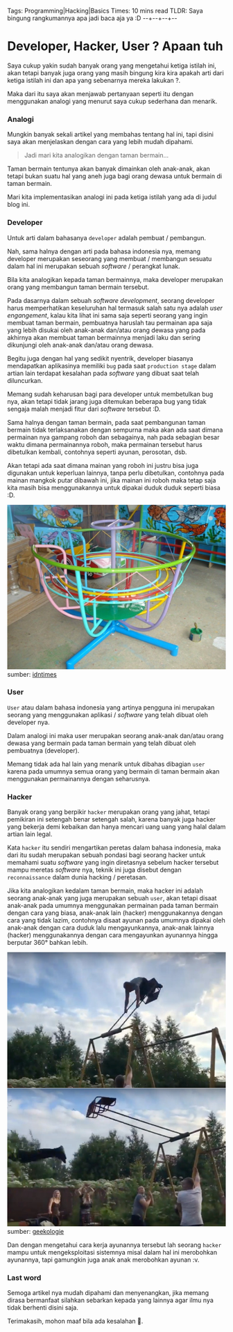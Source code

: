 Tags: Programming|Hacking|Basics
Times: 10 mins read
TLDR: Saya bingung rangkumannya apa jadi baca aja ya :D
--+--+--+--
# Developer, Hacker, User ? Apaan tuh

Saya cukup yakin sudah banyak orang yang mengetahui ketiga istilah ini, akan tetapi banyak juga orang yang masih bingung kira kira apakah arti dari ketiga istilah ini dan apa yang sebenarnya mereka lakukan ?.

Maka dari itu saya akan menjawab pertanyaan seperti itu dengan menggunakan analogi yang menurut saya cukup sederhana dan menarik.

### Analogi

Mungkin banyak sekali artikel yang membahas tentang hal ini, tapi disini saya akan menjelaskan dengan cara yang lebih mudah dipahami.

> Jadi mari kita analogikan dengan taman bermain...

Taman bermain tentunya akan banyak dimainkan oleh anak-anak, akan tetapi bukan suatu hal yang aneh juga bagi orang dewasa untuk bermain di taman bermain.

Mari kita implementasikan analogi ini pada ketiga istilah yang ada di judul blog ini.

### Developer

Untuk arti dalam bahasanya `developer` adalah pembuat / pembangun.

Nah, sama halnya dengan arti pada bahasa indonesia nya, memang developer merupakan seseorang yang membuat / membangun sesuatu dalam hal ini merupakan sebuah *software* / perangkat lunak.

Bila kita analogikan kepada taman bermainnya, maka developer merupakan orang yang membangun taman bermain tersebut.

Pada dasarnya dalam sebuah *software development*, seorang developer harus memperhatikan keseluruhan hal termasuk salah satu nya adalah *user engangement*, kalau kita lihat ini sama saja seperti seorang yang ingin membuat taman bermain, pembuatnya haruslah tau permainan apa saja yang lebih disukai oleh anak-anak dan/atau orang dewasa yang pada akhirnya akan membuat taman bermainnya menjadi laku dan sering dikunjungi oleh anak-anak dan/atau orang dewasa.

Begitu juga dengan hal yang sedikit nyentrik, developer biasanya mendapatkan aplikasinya memiliki `bug` pada saat `production stage` dalam artian lain terdapat kesalahan pada *software* yang dibuat saat telah diluncurkan.

Memang sudah keharusan bagi para developer untuk membetulkan bug nya, akan tetapi tidak jarang juga ditemukan beberapa bug yang tidak sengaja malah menjadi fitur dari *software* tersebut :D.

Sama halnya dengan taman bermain, pada saat pembangunan taman bermain tidak terlaksanakan dengan sempurna maka akan ada saat dimana permainan nya gampang roboh dan sebagainya, nah pada sebagian besar waktu dimana permainannya roboh, maka permainan tersebut harus dibetulkan kembali, contohnya seperti ayunan, perosotan, dsb.

Akan tetapi ada saat dimana mainan yang roboh ini justru bisa juga digunakan untuk keperluan lainnya, tanpa perlu dibetulkan, contohnya pada mainan mangkok putar dibawah ini, jika mainan ini roboh maka tetap saja kita masih bisa menggunakannya untuk dipakai duduk duduk seperti biasa :D.

![mangkok-putar](../pictures/site2/mangkokputar.png)
sumber: [idntimes](https://www.idntimes.com/hype/throwback/jcnd/permainan-seru-di-tk-c1c2)

### User

`User` atau dalam bahasa indonesia yang artinya pengguna ini merupakan seorang yang menggunakan aplikasi / *software* yang telah dibuat oleh developer nya.

Dalam analogi ini maka user merupakan seorang anak-anak dan/atau orang dewasa yang bermain pada taman bermain yang telah dibuat oleh pembuatnya (developer).

Memang tidak ada hal lain yang menarik untuk dibahas dibagian `user` karena pada umumnya semua orang yang bermain di taman bermain akan menggunakan permainannya dengan seharusnya.

### Hacker

Banyak orang yang berpikir `hacker` merupakan orang yang jahat, tetapi pemikiran ini setengah benar setengah salah, karena banyak juga hacker yang bekerja demi kebaikan dan hanya mencari uang uang yang halal dalam artian lain legal.

Kata `hacker` itu sendiri mengartikan peretas dalam bahasa indonesia, maka dari itu sudah merupakan sebuah pondasi bagi seorang hacker untuk memahami suatu *software* yang ingin diretasnya sebelum hacker tersebut mampu meretas *software* nya, teknik ini juga disebut dengan `reconnaissance` dalam dunia hacking / peretasan.

Jika kita analogikan kedalam taman bermain, maka hacker ini adalah seorang anak-anak yang juga merupakan sebuah `user`, akan tetapi disaat anak-anak pada umumnya menggunakan permainan pada taman bermain dengan cara yang biasa, anak-anak lain (hacker) menggunakannya dengan cara yang tidak lazim, contohnya disaat ayunan pada umumnya dipakai oleh anak-anak dengan cara duduk lalu mengayunkannya, anak-anak lainnya (hacker) menggunakannya dengan cara mengayunkan ayunannya hingga berputar 360° bahkan lebih.

![ayunan-aneh](../pictures/site2/ayunan-aneh.jpg)  
sumber: [geekologie](https://geekologie.com/2017/08/ummm-did-he-die-360-degree-playground-sw.php)

Dan dengan mengetahui cara kerja ayunannya tersebut lah seorang `hacker` mampu untuk mengeksploitasi sistemnya misal dalam hal ini merobohkan ayunannya, tapi gamungkin juga anak anak merobohkan ayunan :v.

### Last word

Semoga artikel nya mudah dipahami dan menyenangkan, jika memang dirasa bermanfaat silahkan sebarkan kepada yang lainnya agar ilmu nya tidak berhenti disini saja.

Terimakasih, mohon maaf bila ada kesalahan 🙏.